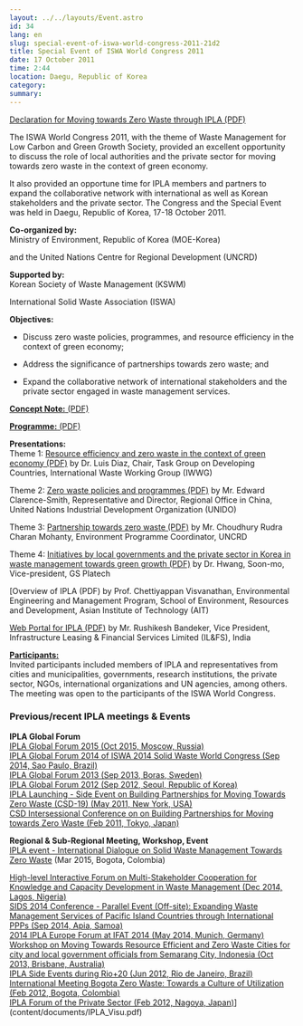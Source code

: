```yaml
---
layout: ../../layouts/Event.astro
id: 34
lang: en
slug: special-event-of-iswa-world-congress-2011-21d2
title: Special Event of ISWA World Congress 2011
date: 17 October 2011
time: 2:44
location: Daegu, Republic of Korea
category: 
summary: 
---
```

 [Declaration for Moving towards Zero Waste through IPLA (PDF)](content/documents/Declaration%20by%20IPLA%20partners%20on%20ZW-FINAL_24Oct2011.pdf)   
   
The ISWA World Congress 2011, with the theme of Waste Management for Low Carbon and Green Growth Society, provided an excellent opportunity to discuss the role of local authorities and the private sector for moving towards zero waste in the context of green economy.   
   
It also provided an opportune time for IPLA members and partners to expand the collaborative network with international as well as Korean stakeholders and the private sector. The Congress and the Special Event was held in Daegu, Republic of Korea, 17-18 October 2011.   
   
 **Co-organized by:**    
Ministry of Environment, Republic of Korea (MOE-Korea)  
and the United Nations Centre for Regional Development (UNCRD)   
   
 **Supported by:**    
Korean Society of Waste Management (KSWM)  
International Solid Waste Association (ISWA)   
   
 **Objectives:**    
- Discuss zero waste policies, programmes, and resource efficiency in the context of green economy;   
- Address the significance of partnerships towards zero waste; and   
- Expand the collaborative network of international stakeholders and the private sector engaged in waste management services.  
   
 [**Concept Note:**  (PDF)](content/documents/CONCEPT%20NOTE.pdf)    
   
 [**Programme:**  (PDF)](content/documents/PROGRAMME.pdf)    
   
 **Presentations:**    
Theme 1:  [Resource efficiency and zero waste in the context of green economy (PDF)](content/documents/Theme1-Diaz_IWWG.pdf)  by Dr. Luis Diaz, Chair, Task Group on Developing Countries, International Waste Working Group (IWWG)  
   
Theme 2:  [Zero waste policies and programmes (PDF)](content/documents/Theme2-Smith_UNIDO.pdf)  by Mr. Edward Clarence-Smith, Representative and Director, Regional Office in China, United Nations Industrial Development Organization (UNIDO)   
   
Theme 3:  [Partnership towards zero waste (PDF)](content/documents/Theme3-Mohanty_UNCRD.pdf)  by Mr. Choudhury Rudra Charan Mohanty, Environment Programme Coordinator, UNCRD   
   
Theme 4:  [Initiatives by local governments and the private sector in Korea in waste management towards green growth (PDF)](content/documents/Theme4-Hwang_GS%20Platech.pdf)  by Dr. Hwang, Soon-mo, Vice-president, GS Platech   
   
 [Overview of IPLA (PDF)  by Prof. Chettiyappan Visvanathan, Environmental Engineering and Management Program, School of Environment, Resources and Development, Asian Institute of Technology (AIT)   
   
 [Web Portal for IPLA (PDF)](content/documents/Web-Portal_Bandekar_IL&FS.pdf)  by Mr. Rushikesh Bandeker, Vice President, Infrastructure Leasing & Financial Services Limited (IL&FS), India   
   
 [**Participants:**](content/documents/LIST_OF_PARTICIPANTS_FINAL_18Oct2011.pdf)    
Invited participants included members of IPLA and representatives from cities and municipalities, governments, research institutions, the private sector, NGOs, international organizations and UN agencies, among others. The meeting was open to the participants of the ISWA World Congress.   
   
### Previous/recent IPLA meetings & Events

   
**IPLA Global Forum**   
[IPLA Global Forum 2015 (Oct 2015, Moscow, Russia)](./index.php?page=view&nr=908&type=13&menu=198)   
[IPLA Global Forum 2014 of ISWA 2014 Solid Waste World Congress (Sep 2014, Sao Paulo, Brazil)](./index.php?page=view&type=13&nr=853&menu=314)   
[IPLA Global Forum 2013 (Sep 2013, Boras, Sweden)](./index.php?page=view&type=13&nr=91&menu=314)   
[IPLA Global Forum 2012 (Sep 2012, Seoul, Republic of Korea)](./index.php?page=view&type=13&nr=27&menu=314)   
[IPLA Launching - Side Event on Building Partnerships for Moving Towards Zero Waste (CSD-19) (May 2011, New York, USA)](./index.php?page=view&type=13&nr=36&menu=314)   
[CSD Intersessional Conference on on Building Partnerships for Moving towards Zero Waste (Feb 2011, Tokyo, Japan)](./index.php?page=view&type=13&nr=37&menu=314)   
   
**Regional & Sub-Regional Meeting, Workshop, Event**   
[IPLA event - International Dialogue on Solid Waste Management Towards Zero Waste](./index.php?page=view&type=13&nr=909&menu=314) (Mar 2015, Bogota, Colombia)  
[High-level Interactive Forum on Multi-Stakeholder Cooperation for Knowledge and Capacity Development in Waste Management (Dec 2014, Lagos, Nigeria)](./index.php?page=view&type=13&nr=872&menu=314)   
[SIDS 2014 Conference - Parallel Event (Off-site): Expanding Waste Management Services of Pacific Island Countries through International PPPs (Sep 2014, Apia, Samoa)](./index.php?page=view&type=13&nr=848&menu=314)   
[2014 IPLA Europe Forum at IFAT 2014 (May 2014, Munich, Germany)](./index.php?page=view&type=13&nr=842&menu=314)   
[Workshop on Moving Towards Resource Efficient and Zero Waste Cities for city and local government officials from Semarang City, Indonesia (Oct 2013, Brisbane, Australia)](./index.php?page=view&type=13&nr=93&menu=314)   
[IPLA Side Events during Rio+20 (Jun 2012, Rio de Janeiro, Brazil)](./index.php?page=view&type=13&nr=29&menu=314)   
[International Meeting Bogota Zero Waste: Towards a Culture of Utilization (Feb 2012, Bogota, Colombia)](./index.php?page=view&type=13&nr=32&menu=314)   
[IPLA Forum of the Private Sector (Feb 2012, Nagoya, Japan)](http://www.uncrd.or.jp/index.php?page=view&type=13&nr=33&menu=314)](content/documents/IPLA_Visu.pdf)
